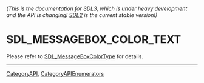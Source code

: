 ###### (This is the documentation for SDL3, which is under heavy development and the API is changing! [SDL2](https://wiki.libsdl.org/SDL2/) is the current stable version!)
# SDL_MESSAGEBOX_COLOR_TEXT

Please refer to [SDL_MessageBoxColorType](SDL_MessageBoxColorType) for details.

----
[CategoryAPI](CategoryAPI), [CategoryAPIEnumerators](CategoryAPIEnumerators)

